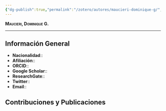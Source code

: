 ```yaml
---
{"dg-publish":true,"permalink":"/zotero/autores/maucieri-dominique-g/","tags":["#autor","#researcher"]}
---
```



<span style="font-variant:small-caps; font-weight: bold;"> Maucieri, Dominique G. </span>

---


## Información General

- **Nacionalidad**:: 
- **Afiliación**:: 
- **ORCID**:: 
- **Google Scholar**:: 
- **ResearchGate**:: 
- **Twitter**:: 
- **Email**::
  
## Contribuciones y Publicaciones






